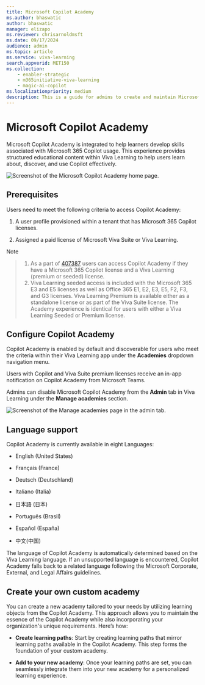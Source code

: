 ```yaml
---
title: Microsoft Copilot Academy
ms.author: bhaswatic
author: bhaswatic
manager: elizapo
ms.reviewer: chrisarnoldmsft
ms.date: 09/17/2024
audience: admin
ms.topic: article
ms.service: viva-learning
search.appverid: MET150
ms.collection: 
    - enabler-strategic
    - m365initiative-viva-learning
    - magic-ai-copilot
ms.localizationpriority: medium
description: This is a guide for admins to create and maintain Microsoft Copilot Academy. 
---
```


# Microsoft Copilot Academy 

Microsoft Copilot Academy is integrated to help learners develop skills associated with Microsoft 365 Copilot usage. This experience provides structured educational content within Viva Learning to help users learn about, discover, and use Copilot effectively.  

![Screenshot of the Microsoft Copilot Academy home page.](../media/learning/academy-copilot-home-page.png)

## Prerequisites

Users need to meet the following criteria to access Copilot Academy:

1. A user profile provisioned within a tenant that has Microsoft 365 Copilot licenses.  

2. Assigned a paid license of Microsoft Viva Suite or Viva Learning.  

>[!NOTE]

> 1. As a part of [407387](https://www.microsoft.com/en-us/microsoft-365/roadmap?filters=&searchterms=407387) users can access Copilot Academy if they have a Microsoft 365 Copilot license and a Viva Learning (premium or seeded) license.
> 1. Viva Learning seeded access is included with the Microsoft 365 E3 and E5 licenses as well as Office 365 E1, E2, E3, E5, F2, F3, and G3 licenses. Viva Learning Premium is available either as a standalone license or as part of the Viva Suite license. The Academy experience is identical for users with either a Viva Learning Seeded or Premium license.

## Configure Copilot Academy

Copilot Academy is enabled by default and discoverable for users who meet the criteria within their Viva Learning app under the **Academies** dropdown navigation menu.

Users with Copilot and Viva Suite premium licenses receive an in-app notification on Copilot Academy from Microsoft Teams.

Admins can disable Microsoft Copilot Academy from the **Admin** tab in Viva Learning under the **Manage academies** section. 

![Screenshot of the Manage academies page in the admin tab.](../media/learning/academy-copilot-admin.png)

## Language support 

Copilot Academy is currently available in eight Languages: 

- English (United States)

- Français (France)

- Deutsch (Deutschland)

- Italiano (Italia)

- 日本語 (日本)

- Português (Brasil)

- Español (España)

- 中文(中国)

The language of Copilot Academy is automatically determined based on the Viva Learning language. If an unsupported language is encountered, Copilot Academy falls back to a related language following the Microsoft Corporate, External, and Legal Affairs guidelines.

## Create your own custom academy

You can create a new academy tailored to your needs by utilizing learning objects from the Copilot Academy. This approach allows you to maintain the essence of the Copilot Academy while also incorporating your organization's unique requirements. Here’s how: 

- **Create learning paths**: Start by creating learning paths that mirror learning paths available in the Copilot Academy. This step forms the foundation of your custom academy. 

- **Add to your new academy**: Once your learning paths are set, you can seamlessly integrate them into your new academy for a personalized learning experience. 

